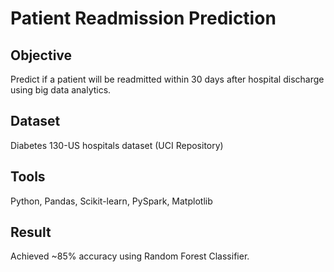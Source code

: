 # Patient Readmission Prediction

## Objective
Predict if a patient will be readmitted within 30 days after hospital discharge using big data analytics.

## Dataset
Diabetes 130-US hospitals dataset (UCI Repository)

## Tools
Python, Pandas, Scikit-learn, PySpark, Matplotlib

## Result
Achieved ~85% accuracy using Random Forest Classifier.
